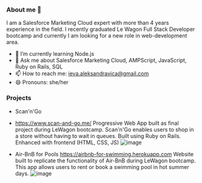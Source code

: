 
<!--
**ievaaleksandravica/ievaaleksandravica** is a ✨ _special_ ✨ repository because its `README.md` (this file) appears on your GitHub profile.

Here are some ideas to get you started:
-->

### About me 👋
I am a Salesforce Marketing Cloud expert with more than 4 years experience in the field. I recently graduated Le Wagon Full Stack Developer bootcamp and currently I am looking for a new role in web-development area.

- 🌱  I’m currently learning Node.js
- 💬  Ask me about Salesforce Marketing Cloud, AMPScript, JavaScript, Ruby on Rails, SQL
- 📫  How to reach me: ieva.aleksandravica@gmail.com
- 😄  Pronouns: she/her


### Projects
- Scan'n'Go
- https://www.scan-and-go.me/
Progressive Web App built as final project during LeWagon bootcamp. Scan'n'Go enables users to shop in a store without having to wait in queues. Built using Ruby on Rails. Enhanced with frontend (HTML, CSS, JS)
![image](https://user-images.githubusercontent.com/79845207/135448178-26d6f58a-5f6c-4395-8bf9-615ed7a3c641.png)

- Air-BnB for Pools
https://airbnb-for-swimming.herokuapp.com
Website built to replicate the functionality of Air-BnB during LeWagon bootcamp. This app allows users to rent or book a swimming pool in hot summer days.
![image](https://user-images.githubusercontent.com/79845207/135448024-24b75df0-a07c-40c8-b90f-cac239cfcd5b.png)
